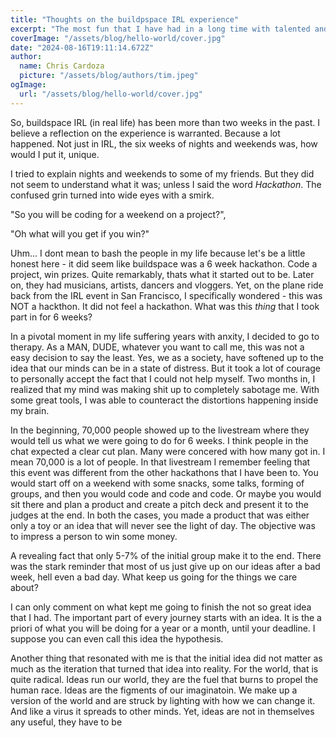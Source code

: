```yaml
---
title: "Thoughts on the buildpspace IRL experience"
excerpt: "The most fun that I have had in a long time with talented and creative people"
coverImage: "/assets/blog/hello-world/cover.jpg"
date: "2024-08-16T19:11:14.672Z"
author:
  name: Chris Cardoza
  picture: "/assets/blog/authors/tim.jpeg"
ogImage:
  url: "/assets/blog/hello-world/cover.jpg"
---
```


So, buildspace IRL (in real life) has been more than two weeks in the past. I believe a reflection on the experience is warranted. Because a lot happened. Not just in IRL, the six weeks of nights and weekends was, how would I put it, unique.

I tried to explain nights and weekends to some of my friends. But they did not seem to understand what it was; unless I said the word _Hackathon_. The confused grin turned into wide eyes with a smirk.

"So you will be coding for a weekend on a project?",

"Oh what will you get if you win?"

Uhm... I dont mean to bash the people in my life because let's be a little honest here - it did seem like buildspace was a 6 week hackathon. Code a project, win prizes. Quite remarkably, thats what it started out to be. Later on, they had musicians, artists, dancers and vloggers. Yet, on the plane ride back from the IRL event in San Francisco, I specifically wondered - this was NOT a hackthon. It did not feel a hackathon. What was this _thing_ that I took part in for 6 weeks?

In a pivotal moment in my life suffering years with anxity, I decided to go to therapy. As a MAN, DUDE, whatever you want to call me, this was not a easy decision to say the least. Yes, we as a society, have softened up to the idea that our minds can be in a state of distress. But it took a lot of courage to personally accept the fact that I could not help myself. Two months in, I realized that my mind was making shit up to completely sabotage me. With some great tools, I was able to counteract the distortions happening inside my brain.

In the beginning, 70,000 people showed up to the livestream where they would tell us what we were going to do for 6 weeks. I think people in the chat expected a clear cut plan. Many were concered with how many got in. I mean 70,000 is a lot of people. In that livestream I remember feeling that this event was different from the other hackathons that I have been to. You would start off on a weekend with some snacks, some talks, forming of groups, and then you would code and code and code. Or maybe you would sit there and plan a product and create a pitch deck and present it to the judges at the end. In both the cases, you made a product that was either only a toy or an idea that will never see the light of day. The objective was to impress a person to win some money.

A revealing fact that only 5-7% of the initial group make it to the end. There was the stark reminder that most of us just give up on our ideas after a bad week, hell even a bad day. What keep us going for the things we care about?

I can only comment on what kept me going to finish the not so great idea that I had. The important part of every journey starts with an idea. It is the a priori of what you will be doing for a year or a month, until your deadline. I suppose you can even call this idea the hypothesis.

Another thing that resonated with me is that the initial idea did not matter as much as the iteration that turned that idea into reality. For the world, that is quite radical. Ideas run our world, they are the fuel that burns to propel the human race. Ideas are the figments of our imaginatoin. We make up a version of the world and are struck by lighting with how we can change it. And like a virus it spreads to other minds. Yet, ideas are not in themselves any useful, they have to be
